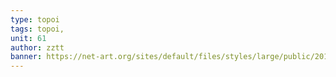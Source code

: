```yaml
---
type: topoi
tags: topoi,
unit: 61
author: zztt
banner: https://net-art.org/sites/default/files/styles/large/public/2019-06/Schermafbeelding%202019-06-26%20om%2019.52.47.png?itok=Ihy0TpOb
---
```


